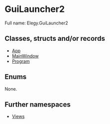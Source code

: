 ﻿
# GuiLauncher2

Full name: Elegy.GuiLauncher2

## Classes, structs and/or records

* [App](App.md)
* [MainWindow](MainWindow.md)
* [Program](Program.md)

## Enums

None.

## Further namespaces

* [Views](Views/index.md)


